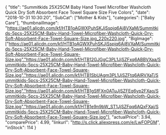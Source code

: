 {
	"title": "Summitkids 25X25CM Baby Hand Towel Microfiber Washcloth Quick Dry Soft Absorbent Face Towel Square Size Five Colors",
	"date": "2018-10-31 10:30:20",
	"SubCat": ["Mother & Kids"],
	"categories": ["Baby Care"],
	"thumbnailImage": "https://ae01.alicdn.com/kf/HTB1oAGWXPuhSKJjSspjq6Ai8VXaM/Summitkids-5pcs-25X25CM-Baby-Hand-Towel-Microfiber-Washcloth-Quick-Dry-Soft-Absorbent-Face-Towel-Square-Size.jpg_220x220.jpg",
	"BigImage": ["https://ae01.alicdn.com/kf/HTB1oAGWXPuhSKJjSspjq6Ai8VXaM/Summitkids-5pcs-25X25CM-Baby-Hand-Towel-Microfiber-Washcloth-Quick-Dry-Soft-Absorbent-Face-Towel-Square-Size.jpg","https://ae01.alicdn.com/kf/HTB12GJGgC3PL1JjSZFxq6ABBVXaa/Summitkids-5pcs-25X25CM-Baby-Hand-Towel-Microfiber-Washcloth-Quick-Dry-Soft-Absorbent-Face-Towel-Square-Size.jpg","https://ae01.alicdn.com/kf/HTB1SbUAgm3PL1JjSZFtq6AlRVXaT/Summitkids-5pcs-25X25CM-Baby-Hand-Towel-Microfiber-Washcloth-Quick-Dry-Soft-Absorbent-Face-Towel-Square-Size.jpg","https://ae01.alicdn.com/kf/HTB1gSfFXn0ATuJjSZFEq6yp2FXao/Summitkids-5pcs-25X25CM-Baby-Hand-Towel-Microfiber-Washcloth-Quick-Dry-Soft-Absorbent-Face-Towel-Square-Size.jpg","https://ae01.alicdn.com/kf/HTB1e9n9bW_ST1JjSZFqq6AQxFXaj/Summitkids-5pcs-25X25CM-Baby-Hand-Towel-Microfiber-Washcloth-Quick-Dry-Soft-Absorbent-Face-Towel-Square-Size.jpg"],
	"actualPrice": 3.94,
	"comparePrice": 4.99,
	"linkurl": "http://s.click.aliexpress.com/e/LwFOPGM",
	"inStock": 114
}
